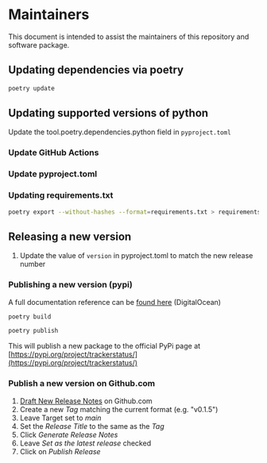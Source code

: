 # Maintainers

This document is intended to assist the maintainers of this repository and software package.

## Updating dependencies via poetry
```bash
poetry update
```

## Updating supported versions of python
Update the tool.poetry.dependencies.python field in `pyproject.toml`

### Update GitHub Actions

### Update pyproject.toml


### Updating requirements.txt
```bash
poetry export --without-hashes --format=requirements.txt > requirements.txt
```

## Releasing a new version

1. Update the value of `version` in pyproject.toml to match the new release number

### Publishing a new version (pypi)

A full documentation reference can be [found here](https://www.digitalocean.com/community/tutorials/how-to-publish-python-packages-to-pypi-using-poetry-on-ubuntu-22-04#step-3-building-your-project) (DigitalOcean)

```bash
poetry build

poetry publish
```

This will publish a new package to the official PyPi page at [https://pypi.org/project/trackerstatus/](https://pypi.org/project/trackerstatus/)

### Publish a new version on Github.com

1. [Draft New Release Notes](https://github.com/mauvehed/trackerstatus/releases/new) on Github.com
2. Create a new *Tag* matching the current format (e.g. "v0.1.5")
3. Leave Target set to *main*
4. Set the *Release Title* to the same as the *Tag*
5. Click *Generate Release Notes*
6. Leave *Set as the latest release* checked
7. Click on *Publish Release*